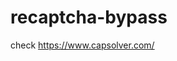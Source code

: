 # recaptcha-bypass
check https://www.capsolver.com/ 



















                                                                                                                                        